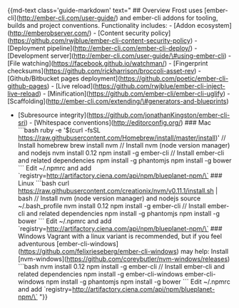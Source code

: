 {{md-text class='guide-markdown' text=" \#\# Overview Frost uses
\[ember-cli\](http://ember-cli.com/user-guide/) and ember-cli addons for
tooling, builds and project conventions. Functionality includes: -
\[Addon ecosystem\](http://emberobserver.com/) - \[Content security
policy\](https://github.com/rwjblue/ember-cli-content-security-policy) -
\[Deployment pipeline\](http://ember-cli.com/ember-cli-deploy/) -
\[Development
server\](http://ember-cli.com/user-guide/\#using-ember-cli) - \[File
watching\](https://facebook.github.io/watchman/) - \[Fingerprint
checksums\](https://github.com/rickharrison/broccoli-asset-rev) -
\[Github/Bitbucket pages
deployment\](https://github.com/poetic/ember-cli-github-pages) - \[Live
reload\](https://github.com/rwjblue/ember-cli-inject-live-reload) -
\[Minification\](https://github.com/ember-cli/ember-cli-uglify) -
\[Scaffolding\](http://ember-cli.com/extending/\#generators-and-blueprints)
- \[Subresource
integrity\](https://github.com/jonathanKingston/ember-cli-sri) -
\[Whitespace conventions\](http://editorconfig.org/) \#\#\# Mac
\`\`\`bash ruby -e '\$(curl -fsSL
https://raw.githubusercontent.com/Homebrew/install/master/install)' //
Install homebrew brew install nvm // Install nvm (node version manager)
and nodejs nvm install 0.12 npm install -g ember-cli // Install
ember-cli and related dependencies npm install -g phantomjs npm install
-g bower \`\`\` Edit \~/.npmrc and add
\`registry=http://artifactory.ciena.com/api/npm/blueplanet-npm/\` \#\#\#
Linux \`\`\`bash curl
https://raw.githubusercontent.com/creationix/nvm/v0.11.1/install.sh |
bash // Install nvm (node version manager) and nodejs source
\~/.bash\_profile nvm install 0.12 npm install -g ember-cli // Install
ember-cli and related dependencies npm install -g phantomjs npm install
-g bower \`\`\` Edit \~/.npmrc and add
\`registry=http://artifactory.ciena.com/api/npm/blueplanet-npm/\` \#\#\#
Windows Vagrant with a linux variant is recommended, but if you feel
adventurous
\[ember-cli-windows\](https://github.com/felixrieseberg/ember-cli-windows)
may help: Install
\[nvm-windows\](https://github.com/coreybutler/nvm-windows/releases)
\`\`\`bash nvm install 0.12 npm install -g ember-cli // Install
ember-cli and related dependencies npm install -g ember-cli-windows
ember-cli-windows npm install -g phantomjs npm install -g bower \`\`\`
Edit \~/.npmrc and add
\`registry=http://artifactory.ciena.com/api/npm/blueplanet-npm/\` "}}
